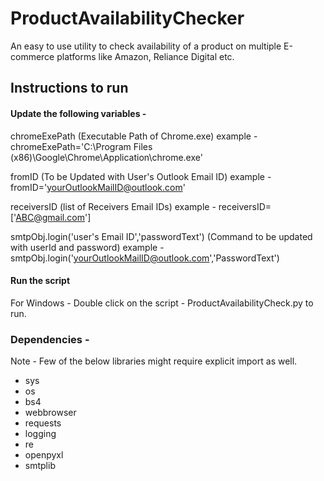 # ProductAvailabilityChecker
An easy to use utility to check availability of a product on multiple E-commerce platforms like Amazon, Reliance Digital etc.

## Instructions to run

#### Update the following variables - 

chromeExePath (Executable Path of Chrome.exe)
example - chromeExePath='C:\Program Files (x86)\Google\Chrome\Application\chrome.exe'

fromID (To be Updated with User's Outlook Email ID)
example - fromID='yourOutlookMailID@outlook.com'

receiversID (list of Receivers Email IDs)
example - receiversID=['ABC@gmail.com']

smtpObj.login('user's Email ID','passwordText') (Command to be updated with userId and password)
example - smtpObj.login('yourOutlookMailID@outlook.com','PasswordText')

#### Run the script
For Windows - Double click on the script - ProductAvailabilityCheck.py to run.

### Dependencies - 

Note - Few of the below libraries might require explicit import as well.
- sys
- os
- bs4
- webbrowser
- requests
- logging
- re
- openpyxl
- smtplib
